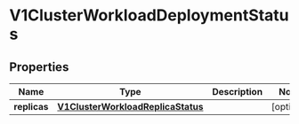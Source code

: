# V1ClusterWorkloadDeploymentStatus

## Properties
Name | Type | Description | Notes
------------ | ------------- | ------------- | -------------
**replicas** | [**V1ClusterWorkloadReplicaStatus**](V1ClusterWorkloadReplicaStatus.md) |  |  [optional]

